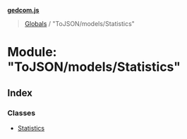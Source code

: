 **[gedcom.js](../README.md)**

> [Globals](../globals.md) / "ToJSON/models/Statistics"

# Module: "ToJSON/models/Statistics"

## Index

### Classes

* [Statistics](../classes/_tojson_models_statistics_.statistics.md)
